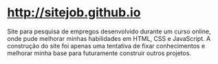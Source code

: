 # http://sitejob.github.io
Site para pesquisa de empregos desenvolvido durante um curso online, onde pude melhorar minhas habilidades em HTML, CSS e JavaScript. A construção do site foi apenas uma tentativa de fixar conhecimentos e melhorar minha base para futuramente construir outros projetos.
